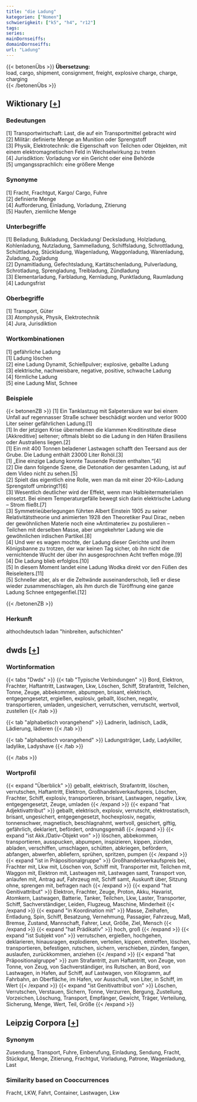 ```yaml
---
title: "die Ladung"
kategorien: ["Nomen"]
schwierigkeit: ["k5", "h4", "r12"]
tags:
series:
mainDornseiffs:
domainDornseiffs:
url: "Ladung"
---
```


{{< betonenÜbs >}}
**Übersetzung:**  
load, cargo, shipment, consignment, freight, explosive charge, charge, charging  
{{< /betonenÜbs >}}

## Wiktionary [[+](https://de.wiktionary.org/wiki/Ladung)]

### Bedeutungen
[1] Transportwirtschaft: Last, die auf ein Transportmittel gebracht wird  
[2] Militär: definierte Menge an Munition oder Sprengstoff  
[3] Physik, Elektrotechnik: die Eigenschaft von Teilchen oder Objekten, mit einem elektromagnetischen Feld in Wechselwirkung zu treten  
[4] Jurisdiktion: Vorladung vor ein Gericht oder eine Behörde  
[5] umgangssprachlich: eine größere Menge  

### Synonyme
[1] Fracht, Frachtgut, Kargo/ Cargo, Fuhre  
[2] definierte Menge  
[4] Aufforderung, Einladung, Vorladung, Zitierung  
[5] Haufen, ziemliche Menge  

### Unterbegriffe
[1] Beiladung, Bulkladung, Deckladung/ Decksladung, Holzladung, Kohlenladung, Nutzladung, Sammelladung, Schiffsladung, Schrottladung, Schüttladung, Stückladung, Wagenladung, Waggonladung,  Warenladung, Zuladung, Zugladung  
[2] Dynamitladung, Gefechtsladung, Kartätschenladung, Pulverladung, Schrotladung, Sprengladung, Treibladung, Zündladung  
[3] Elementarladung, Farbladung, Kernladung, Punktladung, Raumladung  
[4] Ladungsfrist  

### Oberbegriffe
[1] Transport, Güter  
[3] Atomphysik, Physik, Elektrotechnik  
[4] Jura, Jurisdiktion  

### Wortkombinationen
[1] gefährliche Ladung  
[1] Ladung löschen  
[2] eine Ladung Dynamit, Schießpulver; explosive, geballte Ladung  
[3] elektrische, nachweisbare, negative, positive, schwache Ladung  
[4] förmliche Ladung  
[5] eine Ladung Mist, Schnee  

### Beispiele
{{< betonenZB >}}
[1] Ein Tanklastzug mit Salpetersäure war bei einem Unfall auf regennasser Straße schwer beschädigt worden und verlor 9000 Liter seiner gefährlichen Ladung.[1]  
[1] In der jetzigen Krise übernehmen die klammen Kreditinstitute diese [Akkreditive] seltener; oftmals bleibt so die Ladung in den Häfen Brasiliens oder Australiens liegen.[2]  
[1] Ein mit 400 Tonnen beladener Lastwagen schafft den Teersand aus der Grube. Die Ladung enthält 23000 Liter Rohöl.[3]  
[1] „Eine einzige Ladung konnte Tausende Posten enthalten.“[4]  
[2] Die dann folgende Szene, die Detonation der gesamten Ladung, ist auf dem Video nicht zu sehen.[5]  
[2] Spielt das eigentlich eine Rolle, wen man da mit einer 20-Kilo-Ladung Sprengstoff umbringt?[6]  
[3] Wesentlich deutlicher wird der Effekt, wenn man Halbleitermaterialien einsetzt. Bei einem Temperaturgefälle bewegt sich darin elektrische Ladung – Strom fließt.[7]  
[3] Symmetrieüberlegungen führten Albert Einstein 1905 zu seiner Relativitätstheorie und animierten 1928 den Theoretiker Paul Dirac, neben der gewöhnlichen Materie noch eine »Antimaterie« zu postulieren – Teilchen mit derselben Masse, aber umgekehrter Ladung wie die gewöhnlichen irdischen Partikel.[8]  
[4] Und wer es wagen mochte, der Ladung dieser Gerichte und ihrem Königsbanne zu trotzen, der war keinen Tag sicher, ob ihn nicht die vernichtende Wucht der über ihn ausgesprochnen Acht treffen möge.[9]  
[4] Die Ladung blieb erfolglos.[10]  
[5] In diesem Moment landet eine Ladung Wodka direkt vor den Füßen des Reiseleiters.[11]  
[5] Schneller aber, als er die Zeltwände auseinanderschob, ließ er diese wieder zusammenschlagen, als ihm durch die Türöffnung eine ganze Ladung Schnee entgegenfiel.[12]  

{{< /betonenZB >}}
### Herkunft
althochdeutsch ladan "hinbreiten, aufschichten"  



## dwds [[+](https://www.dwds.de/wb/Ladung)]

### Wortinformation
{{< tabs "Dwds" >}}
{{< tab "Typische Verbindungen" >}}
Bord, Elektron, Frachter, Haftantritt, Lastwagen, Lkw, Löschen, Schiff, Strafantritt, Teilchen, Tonne, Zeuge, abbekommen, abpumpen, brisant, elektrisch, entgegengesetzt, ergießen, explosiv, geballt, löschen, negativ, transportieren, umladen, ungesichert, verrutschen, verrutscht, wertvoll, zustellen
{{< /tab >}}

{{< tab "alphabetisch vorangehend" >}}
Ladnerin, ladinisch, Ladik, Lädierung, lädieren
{{< /tab >}}

{{< tab "alphabetisch vorangehend" >}}
Ladungsträger, Lady, Ladykiller, ladylike, Ladyshave
{{< /tab >}}

{{< /tabs >}}

### Wortprofil
{{< expand "Überblick" >}} geballt, elektrisch, Strafantritt, löschen, verrutschen, Haftantritt, Elektron, Großhandelsverkaufspreis, Löschen, Frachter, Schiff, explosiv, transportieren, brisant, Lastwagen, negativ, Lkw, entgegengesetzt, Zeuge, umladen {{< /expand >}}
{{< expand "hat Adjektivattribut" >}} geballt, elektrisch, explosiv, verrutscht, elektrostatisch, brisant, ungesichert, entgegengesetzt, hochexplosiv, negativ, tonnenschwer, magnetisch, beschlagnahmt, wertvoll, gesichert, giftig, gefährlich, deklariert, befördert, ordnungsgemäß {{< /expand >}}
{{< expand "ist Akk./Dativ-Objekt von" >}} löschen, abbekommen, transportieren, ausspucken, abpumpen, inspizieren, kippen, zünden, abladen, verschiffen, umschlagen, schütten, abkriegen, befördern, abfangen, abwerfen, abliefern, sprühen, spritzen, pumpen {{< /expand >}}
{{< expand "ist in Präpositionalgruppe" >}} Großhandelsverkaufspreis bei, Frachter mit, Lkw mit, Löschen von, Schiff mit, Transporter mit, Teilchen mit, Waggon mit, Elektron mit, Lastwagen mit, Lastwagen samt, Transport von, anlaufen mit, Antrag auf, Fahrzeug mit, Schiff samt, Auskunft über, Sitzung ohne, sprengen mit, befragen nach {{< /expand >}}
{{< expand "hat Genitivattribut" >}} Elektron, Frachter, Zeuge, Proton, Akku, Havarist, Atomkern, Lastwagen, Batterie, Tanker, Teilchen, Lkw, Laster, Transporter, Schiff, Sachverständiger, Leiden, Flugzeug, Maschine, Minderheit {{< /expand >}}
{{< expand "in Koordination mit" >}} Masse, Zielhafen, Entladung, Spin, Schiff, Besatzung, Vernehmung, Passagier, Fahrzeug, Maß, Bremse, Zustand, Mannschaft, Fahrer, Leut, Größe, Ziel, Mensch {{< /expand >}}
{{< expand "hat Prädikativ" >}} hoch, groß {{< /expand >}}
{{< expand "ist Subjekt von" >}} verrutschen, ergießen, hochgehen, deklarieren, hinausragen, explodieren, verteilen, kippen, eintreffen, löschen, transportieren, befestigen, rutschen, sichern, verschieben, zünden, fangen, auslaufen, zurückkommen, anziehen {{< /expand >}}
{{< expand "hat Präpositionalgruppe" >}} zum Strafantritt, zum Haftantritt, von Zeuge, von Tonne, von Zeug, von Sachverständiger, ins Rutschen, an Bord, von Lastwagen, in Hafen, auf Schiff, auf Lastwagen, von Kilogramm, auf Fahrbahn, an Oberfläche, im Hafen, vor Ausschuß, von Liter, in Schiff, im Wert {{< /expand >}}
{{< expand "ist Genitivattribut von" >}} Löschen, Verrutschen, Verstauen, Sichern, Tonne, Verzurren, Bergung, Zustellung, Vorzeichen, Löschung, Transport, Empfänger, Gewicht, Träger, Verteilung, Sicherung, Menge, Wert, Teil, Größe {{< /expand >}}

## Leipzig Corpora [[+](https://corpora.uni-leipzig.de/en/res?word=Ladung&corpusId=deu_newscrawl-public_2018)]


### Synonym
Zusendung, Transport, Fuhre, Einberufung, Einladung, Sendung, Fracht, Stückgut, Menge, Zitierung, Frachtgut, Vorladung, Patrone, Wagenladung, Last


### Similarity based on Cooccurrences
Fracht, LKW, Fahrt, Container, Lastwagen, Lkw

